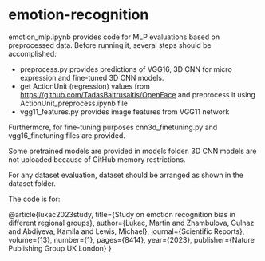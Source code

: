 # emotion-recognition

emotion_mlp.ipynb provides code for MLP evaluations based on preprocessed data. Before running it, several steps should be accomplished:
  - preprocess.py provides predictions of VGG16, 3D CNN for micro expression and fine-tuned 3D CNN models.
  - get ActionUnit (regression) values from https://github.com/TadasBaltrusaitis/OpenFace and preprocess it using ActionUnit_preprocess.ipynb file
  - vgg11_features.py provides image features from VGG11 network
 
 Furthermore, for fine-tuning purposes cnn3d_finetuning.py and vgg16_finetuning files are provided.
 
 Some pretrained models are provided in models folder. 3D CNN models are not uploaded because of GitHub memory restrictions.
 
 For any dataset evaluation, dataset should be arranged as shown in the dataset folder.

The code is for:

@article{lukac2023study,
  title={Study on emotion recognition bias in different regional groups},
  author={Lukac, Martin and Zhambulova, Gulnaz and Abdiyeva, Kamila and Lewis, Michael},
  journal={Scientific Reports},
  volume={13},
  number={1},
  pages={8414},
  year={2023},
  publisher={Nature Publishing Group UK London}
}
